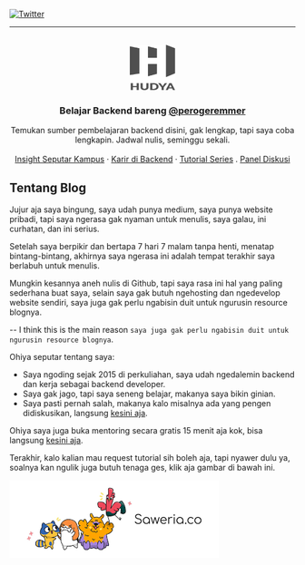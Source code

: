 [![Twitter][twitter-shield]][twitter-url]

<hr/>



<!-- PROJECT LOGO -->
<br />
<div align="center">
  <a href="https://github.com/othneildrew/Best-README-Template">
    <img src="assets/hudya4.svg" alt="Logo" width="80" height="80">
  </a>

  <h3 align="center">Belajar Backend bareng <a href="https://twitter.com/perogeremmer">@perogeremmer</a></h3>

  <p align="center">
    Temukan sumber pembelajaran backend disini, gak lengkap, tapi saya coba lengkapin. Jadwal nulis, seminggu sekali.
    <br />
    <br />
    <a href="https://github.com/perogeremmer/blog/tree/master/personal/campus">Insight Seputar Kampus</a>
    ·
    <a href="https://github.com/perogeremmer/blog/tree/master/personal/career">Karir di Backend</a>
    ·
    <a href="https://github.com/perogeremmer/blog/tree/master/tutorial/series">Tutorial Series</a>
    .
    <a href="https://github.com/perogeremmer/blog/discussions">Panel Diskusi</a>
  </p>
</div>





<!-- ABOUT THE PROJECT -->
## Tentang Blog

Jujur aja saya bingung, saya udah punya medium, saya punya website pribadi, tapi saya ngerasa gak nyaman untuk menulis, saya galau, ini curhatan, dan ini serius.

Setelah saya berpikir dan bertapa 7 hari 7 malam tanpa henti, menatap bintang-bintang, akhirnya saya ngerasa ini adalah tempat terakhir saya berlabuh untuk menulis.

Mungkin kesannya aneh nulis di Github, tapi saya rasa ini hal yang paling sederhana buat saya, selain saya gak butuh ngehosting dan ngedevelop website sendiri, saya juga gak perlu ngabisin duit untuk ngurusin resource blognya.

-- I think this is the main reason ```saya juga gak perlu ngabisin duit untuk ngurusin resource blognya```.

Ohiya seputar tentang saya:
* Saya ngoding sejak 2015 di perkuliahan, saya udah ngedalemin backend dan kerja sebagai backend developer.
* Saya gak jago, tapi saya seneng belajar, makanya saya bikin ginian.
* Saya pasti pernah salah, makanya kalo misalnya ada yang pengen didiskusikan, langsung [kesini aja](https://github.com/perogeremmer/blog/discussions).

Ohiya saya juga buka mentoring secara gratis 15 menit aja kok, bisa langsung [kesini aja](https://adplist.org/mentors/muhamad-hudya-ramadhana).

Terakhir, kalo kalian mau request tutorial sih boleh aja, tapi nyawer dulu ya, soalnya kan ngulik juga butuh tenaga ges, klik aja gambar di bawah ini.

[![Saweria](assets/saweria.png)](https://saweria.com/perogeremmer)





<!-- MARKDOWN LINKS & IMAGES -->
<!-- https://www.markdownguide.org/basic-syntax/#reference-style-links -->
[license-shield]: https://img.shields.io/github/license/othneildrew/Best-README-Template.svg?style=for-the-badge
[license-url]: https://github.com/othneildrew/Best-README-Template/blob/master/LICENSE.txt
[linkedin-shield]: https://img.shields.io/badge/-LinkedIn-black.svg?style=for-the-badge&logo=linkedin&colorB=555
[linkedin-url]: https://linkedin.com/in/othneildrew
[twitter-shield]: https://img.shields.io/twitter/follow/perogeremmer?style=social
[twitter-url]: https://twitter.com/perogeremmer
[status-shield]: https://img.shields.io/badge/writing%20status-in%20progress-yellowgreen